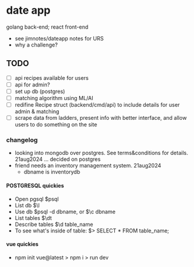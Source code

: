 # date app

golang back-end; react front-end
- see jimnotes/dateapp notes for URS
- why a challenge?

## TODO

- [ ] api recipes available for users
- [ ] api for admin?
- [ ] set up db (postgres)
- [ ] matching algorithm using ML/AI
- [ ] redifine Recipe struct (backend/cmd/api) to include details for user admin & matching
- [ ] scrape data from ladders, present info with better interface, and allow users to do something on the site

### changelog

- looking into mongodb over postgres. See terms&conditions for details. 21aug2024 ... decided on postgres
- friend needs an inventory management system. 21aug2024
    - dbname is inventorydb

#### POSTGRESQL quickies
- Open pgsql $psql
- List db $\l
- Use db $psql -d dbname, or $\c dbname
- List tables $\dt
- Describe tables $\d table_name
- To see what's inside of table: $> SELECT * FROM table_name;

#### vue quickies
- npm init vue@latest > npm i > run dev
